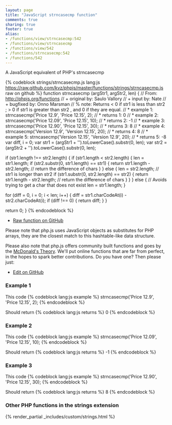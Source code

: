 ```yaml
---
layout: page
title: "JavaScript strncasecmp function"
comments: true
sharing: true
footer: true
alias:
- /functions/view/strncasecmp:542
- /functions/view/strncasecmp
- /functions/view/542
- /functions/strncasecmp:542
- /functions/542
---
```

<!-- Generated by Rakefile:build -->
A JavaScript equivalent of PHP's strncasecmp

{% codeblock strings/strncasecmp.js lang:js https://raw.github.com/kvz/phpjs/master/functions/strings/strncasecmp.js raw on github %}
function strncasecmp (argStr1, argStr2, len) {
  // From: http://phpjs.org/functions
  // +   original by: Saulo Vallory
  // +      input by: Nate
  // +   bugfixed by: Onno Marsman
  // %          note: Returns < 0 if str1 is less than str2 ; > 0 if str1 is greater than str2 , and 0 if they are equal.
  // *     example 1: strncasecmp('Price 12.9', 'Price 12.15', 2);
  // *     returns 1: 0
  // *     example 2: strncasecmp('Price 12.09', 'Price 12.15', 10);
  // *     returns 2: -1
  // *     example 3: strncasecmp('Price 12.90', 'Price 12.15', 30);
  // *     returns 3: 8
  // *     example 4: strncasecmp('Version 12.9', 'Version 12.15', 20);
  // *     returns 4: 8
  // *     example 5: strncasecmp('Version 12.15', 'Version 12.9', 20);
  // *     returns 5: -8
  var diff, i = 0;
  var str1 = (argStr1 + '').toLowerCase().substr(0, len);
  var str2 = (argStr2 + '').toLowerCase().substr(0, len);

  if (str1.length !== str2.length) {
    if (str1.length < str2.length) {
      len = str1.length;
      if (str2.substr(0, str1.length) == str1) {
        return str1.length - str2.length; // return the difference of chars
      }
    } else {
      len = str2.length;
      // str1 is longer than str2
      if (str1.substr(0, str2.length) == str2) {
        return str1.length - str2.length; // return the difference of chars
      }
    }
  } else {
    // Avoids trying to get a char that does not exist
    len = str1.length;
  }

  for (diff = 0, i = 0; i < len; i++) {
    diff = str1.charCodeAt(i) - str2.charCodeAt(i);
    if (diff !== 0) {
      return diff;
    }
  }

  return 0;
}
{% endcodeblock %}

 - [Raw function on GitHub](https://github.com/kvz/phpjs/blob/master/functions/strings/strncasecmp.js)

Please note that php.js uses JavaScript objects as substitutes for PHP arrays, they are 
the closest match to this hashtable-like data structure. 

Please also note that php.js offers community built functions and goes by the 
[McDonald's Theory](https://medium.com/what-i-learned-building/9216e1c9da7d). We'll put online 
functions that are far from perfect, in the hopes to spark better contributions. 
Do you have one? Then please just: 

 - [Edit on GitHub](https://github.com/kvz/phpjs/edit/master/functions/strings/strncasecmp.js)

### Example 1
This code
{% codeblock lang:js example %}
strncasecmp('Price 12.9', 'Price 12.15', 2);
{% endcodeblock %}

Should return
{% codeblock lang:js returns %}
0
{% endcodeblock %}

### Example 2
This code
{% codeblock lang:js example %}
strncasecmp('Price 12.09', 'Price 12.15', 10);
{% endcodeblock %}

Should return
{% codeblock lang:js returns %}
-1
{% endcodeblock %}

### Example 3
This code
{% codeblock lang:js example %}
strncasecmp('Price 12.90', 'Price 12.15', 30);
{% endcodeblock %}

Should return
{% codeblock lang:js returns %}
8
{% endcodeblock %}


### Other PHP functions in the strings extension
{% render_partial _includes/custom/strings.html %}
